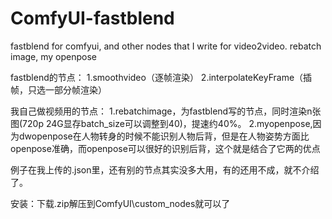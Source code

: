 # ComfyUI-fastblend
fastblend for comfyui, and other nodes that I write for video2video. rebatch image, my openpose

fastblend的节点：
1.smoothvideo（逐帧渲染）  2.interpolateKeyFrame（插帧，只选一部分帧渲染）

我自己做视频用的节点：  1.rebatchimage，为fastblend写的节点，同时渲染n张图(720p 24G显存batch_size可以调整到40)，提速约40%。  2.myopenpose,因为dwopenpose在人物转身的时候不能识别人物后背，但是在人物姿势方面比openpose准确，而openpose可以很好的识别后背，这个就是结合了它两的优点

例子在我上传的.json里，还有别的节点其实没多大用，有的还用不成，就不介绍了。

安装：下载.zip解压到ComfyUI\custom_nodes就可以了


